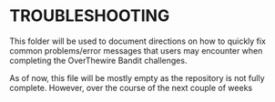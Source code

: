 # TROUBLESHOOTING

This folder will be used to document directions on how to quickly fix common problems/error messages 
that users may encounter when completing the OverThewire Bandit challenges. 

As of now, this file will be mostly empty as the repository is not fully complete.
However, over the course of the next couple of weeks
